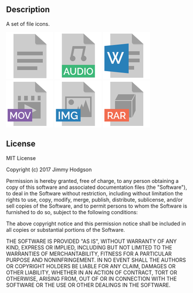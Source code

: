 ## Description

A set of file icons.

![File Icon](https://github.com/JimmyHodgson/file-icons/blob/master/icons/file.png)
![Audio Icon](https://github.com/JimmyHodgson/file-icons/blob/master/icons/audio.png)
![Document Icon](https://github.com/JimmyHodgson/file-icons/blob/master/icons/doc.png)
![Video Icon](https://github.com/JimmyHodgson/file-icons/blob/master/icons/mov.png)
![Image Icon](https://github.com/JimmyHodgson/file-icons/blob/master/icons/img.png)
![Rar Icon](https://github.com/JimmyHodgson/file-icons/blob/master/icons/rar.png)

## License
MIT License

Copyright (c) 2017 Jimmy Hodgson

Permission is hereby granted, free of charge, to any person obtaining a copy
of this software and associated documentation files (the "Software"), to deal
in the Software without restriction, including without limitation the rights
to use, copy, modify, merge, publish, distribute, sublicense, and/or sell
copies of the Software, and to permit persons to whom the Software is
furnished to do so, subject to the following conditions:

The above copyright notice and this permission notice shall be included in all
copies or substantial portions of the Software.

THE SOFTWARE IS PROVIDED "AS IS", WITHOUT WARRANTY OF ANY KIND, EXPRESS OR
IMPLIED, INCLUDING BUT NOT LIMITED TO THE WARRANTIES OF MERCHANTABILITY,
FITNESS FOR A PARTICULAR PURPOSE AND NONINFRINGEMENT. IN NO EVENT SHALL THE
AUTHORS OR COPYRIGHT HOLDERS BE LIABLE FOR ANY CLAIM, DAMAGES OR OTHER
LIABILITY, WHETHER IN AN ACTION OF CONTRACT, TORT OR OTHERWISE, ARISING FROM,
OUT OF OR IN CONNECTION WITH THE SOFTWARE OR THE USE OR OTHER DEALINGS IN THE
SOFTWARE.
